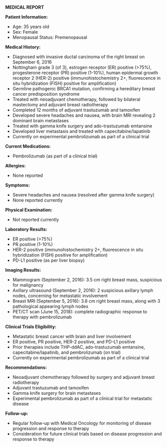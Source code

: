 **MEDICAL REPORT**

**Patient Information:**

* Age: 35 years old
* Sex: Female
* Menopausal Status: Premenopausal

**Medical History:**

* Diagnosed with invasive ductal carcinoma of the right breast on September 6, 2016
* Nottingham grade 3 (of 3), estrogen receptor (ER) positive (>75%), progesterone receptor (PR) positive (1-10%), human epidermal growth receptor 2 (HER-2) positive (immunohistochemistry 2+, fluorescence in situ hybridization (FISH) positive for amplification)
* Germline pathogenic BRCA1 mutation, confirming a hereditary breast cancer predisposition syndrome
* Treated with neoadjuvant chemotherapy, followed by bilateral mastectomy and adjuvant breast radiotherapy
* Completed 12 months of adjuvant trastuzumab and tamoxifen
* Developed severe headaches and nausea, with brain MRI revealing 2 dominant brain metastases
* Treated with gamma knife surgery and ado-trastuzumab emtansine
* Developed liver metastasis and treated with capecitabine/lapatinib
* Currently on experimental pembrolizumab as part of a clinical trial

**Current Medications:**

* Pembrolizumab (as part of a clinical trial)

**Allergies:**

* None reported

**Symptoms:**

* Severe headaches and nausea (resolved after gamma knife surgery)
* None reported currently

**Physical Examination:**

* Not reported currently

**Laboratory Results:**

* ER positive (>75%)
* PR positive (1-10%)
* HER-2 positive (immunohistochemistry 2+, fluorescence in situ hybridization (FISH) positive for amplification)
* PD-L1 positive (as per liver biopsy)

**Imaging Results:**

* Mammogram (September 2, 2016): 3.5 cm right breast mass, suspicious for malignancy
* Axillary ultrasound (September 2, 2016): 2 suspicious axillary lymph nodes, concerning for metastatic involvement
* Breast MRI (September 5, 2016): 3.8 cm right breast mass, along with 3 pathological appearing lymph nodes
* PET/CT scan (June 15, 2018): complete radiographic response to therapy with pembrolizumab

**Clinical Trials Eligibility:**

* Metastatic breast cancer with brain and liver involvement
* ER positive, PR positive, HER-2 positive, and PD-L1 positive
* Prior therapies include THP-ddAC, ado-trastuzumab emtansine, capecitabine/lapatinib, and pembrolizumab (on trial)
* Currently on experimental pembrolizumab as part of a clinical trial

**Recommendations:**

* Neoadjuvant chemotherapy followed by surgery and adjuvant breast radiotherapy
* Adjuvant trastuzumab and tamoxifen
* Gamma knife surgery for brain metastases
* Experimental pembrolizumab as part of a clinical trial for metastatic disease

**Follow-up:**

* Regular follow-up with Medical Oncology for monitoring of disease progression and response to therapy
* Consideration for future clinical trials based on disease progression and response to therapy